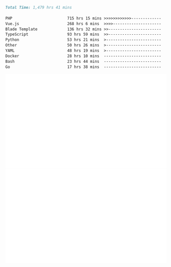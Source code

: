 <!--START_SECTION:waka-->

```markdown
Total Time: 1,479 hrs 41 mins

PHP                        715 hrs 15 mins >>>>>>>>>>>>-------------   46.75 %
Vue.js                     268 hrs 6 mins  >>>>---------------------   17.52 %
Blade Template             136 hrs 32 mins >>-----------------------   08.92 %
TypeScript                 93 hrs 59 mins  >>-----------------------   06.14 %
Python                     53 hrs 21 mins  >------------------------   03.49 %
Other                      50 hrs 26 mins  >------------------------   03.30 %
YAML                       48 hrs 19 mins  >------------------------   03.16 %
Docker                     28 hrs 10 mins  -------------------------   01.84 %
Bash                       23 hrs 44 mins  -------------------------   01.55 %
Go                         17 hrs 38 mins  -------------------------   01.15 %
```

<!--END_SECTION:waka-->
<p align="center">
    <img src="https://raw.githubusercontent.com/rjp2525/rjp2525/output/generated/overview.svg">
    <img src="https://raw.githubusercontent.com/rjp2525/rjp2525/output/generated/languages.svg">
</p>
